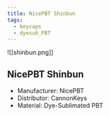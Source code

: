```yaml
---
title: NicePBT Shinbun
tags:
  - keycaps
  - dyesub_PBT
---
```


![[shinbun.png]]

## NicePBT Shinbun

- Manufacturer: NicePBT
- Distributor: CannonKeys
- Material: Dye-Sublimated PBT